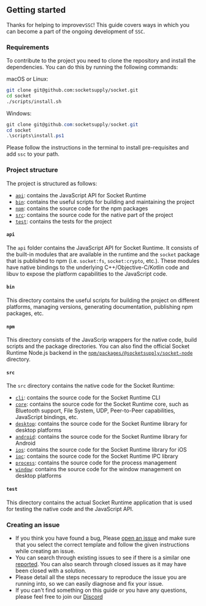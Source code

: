 ## Getting started
Thanks for helping to improvev`SSC`! This guide covers ways in which you can become a part of the ongoing development of `SSC`.  

### Requirements

To contribute to the project you need to clone the repository and install the dependencies. You can do this by running the following commands:

macOS or Linux:
```bash
git clone git@github.com:socketsupply/socket.git
cd socket
./scripts/install.sh
```

Windows:
```powershell
git clone git@github.com:socketsupply/socket.git
cd socket
.\scripts\install.ps1
```

Please follow the instructions in the terminal to install pre-requisites and add `ssc` to your path.

### Project structure

The project is structured as follows:
- [`api`](api/): contains the JavaScript API for Socket Runtime
- [`bin`](bin/): contains the useful scripts for building and maintaining the project
- [`npm`](npm/): contains the source code for the npm packages
- [`src`](src/): contains the source code for the native part of the project
- [`test`](test/): contains the tests for the project

#### `api`

The `api` folder contains the JavaScript API for Socket Runtime. It consists of the built-in modules that are available in the runtime and the `socket` package that is published to npm (i.e. `socket:fs`, `socket:crypto`, etc.).
These modules have native bindings to the underlying C++/Objective-C/Kotlin code and libuv to expose the platform
capabilities to the JavaScript code.

#### `bin`

This directory contains the useful scripts for building the project on different platforms, managing versions,
generating documentation, publishing npm packages, etc.

#### `npm`

This directory consists of the JavaScrip wrappers for the native code, build scripts and the package directories.
You can also find the official Socket Runtime Node.js backend in the
[`npm/packages/@socketsupply/socket-node`](npm/packages/%40socketsupply/socket-node/) directory.

#### `src`

The `src` directory contains the native code for the Socket Runtime:
- [`cli`](src/cli/): contains the source code for the Socket Runtime CLI
- [`core`](src/core/): contains the source code for the Socket Runtime core, such as Bluetooth support,
File System, UDP, Peer-to-Peer capabilities, JavaScript bindings, etc.
- [`desktop`](src/desktop/): contains the source code for the Socket Runtime library for desktop platforms
- [`android`](src/android/): contains the source code for the Socket Runtime library for Android
- [`ios`](src/ios/): contains the source code for the Socket Runtime library for iOS
- [`ipc`](src/ipc/): contains the source code for the Socket Runtime IPC library
- [`process`](src/process/): contains the source code for the process management
- [`window`](src/window/): contains the source code for the window management on desktop platforms

#### `test`

This directory contains the actual Socket Runtime application that is used for testing the native code and the JavaScript API.  

### Creating an issue
- If you think you have found a bug, Please [open an issue](https://github.com/socketsupply/socket/issues/new) and make sure that you select the correct template and follow the given instructions while creating an issue.
- You can search through existing issues to see if there is a similar one [reported](https://github.com/socketsupply/socket/issues). You can also search through closed issues as it may have been closed with a solution.
- Please detail all the steps necessary to reproduce the issue you are running into, so we can easily diagnose and fix your issue.
- If you can't find something on this guide or you have any questions, please feel free to join our [Discord](https://discord.com/invite/YPV32gKCsH)
